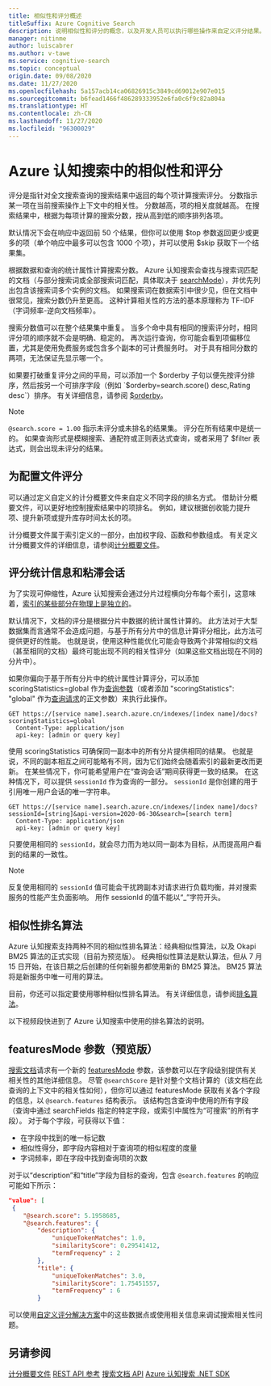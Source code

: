 ```yaml
---
title: 相似性和评分概述
titleSuffix: Azure Cognitive Search
description: 说明相似性和评分的概念，以及开发人员可以执行哪些操作来自定义评分结果。
manager: nitinme
author: luiscabrer
ms.author: v-tawe
ms.service: cognitive-search
ms.topic: conceptual
origin.date: 09/08/2020
ms.date: 11/27/2020
ms.openlocfilehash: 5a157acb14ca06826915c3849cd69012e907e015
ms.sourcegitcommit: b6fead1466f486289333952e6fa0c6f9c82a804a
ms.translationtype: HT
ms.contentlocale: zh-CN
ms.lasthandoff: 11/27/2020
ms.locfileid: "96300029"
---
```

# <a name="similarity-and-scoring-in-azure-cognitive-search"></a>Azure 认知搜索中的相似性和评分

评分是指针对全文搜索查询的搜索结果中返回的每个项计算搜索评分。 分数指示某一项在当前搜索操作上下文中的相关性。 分数越高，项的相关度就越高。 在搜索结果中，根据为每项计算的搜索分数，按从高到低的顺序排列各项。 

默认情况下会在响应中返回前 50 个结果，但你可以使用 $top 参数返回更少或更多的项（单个响应中最多可以包含 1000 个项），并可以使用 $skip 获取下一个结果集。

根据数据和查询的统计属性计算搜索分数。 Azure 认知搜索会查找与搜索词匹配的文档（与部分搜索词或全部搜索词匹配，具体取决于 [searchMode](https://docs.microsoft.com/rest/api/searchservice/search-documents#searchmodeany--all-optional)），并优先列出包含该搜索词多个实例的文档。 如果搜索词在数据索引中很少见，但在文档中很常见，搜索分数仍升至更高。 这种计算相关性的方法的基本原理称为 TF-IDF（字词频率-逆向文档频率）。

搜索分数值可以在整个结果集中重复。 当多个命中具有相同的搜索评分时，相同评分项的顺序就不会是明确、稳定的。 再次运行查询，你可能会看到项偏移位置，尤其是使用免费服务或包含多个副本的可计费服务时。 对于具有相同分数的两项，无法保证先显示哪一个。

如果要打破重复评分之间的平局，可以添加一个 $orderby 子句以便先按评分排序，然后按另一个可排序字段（例如 `$orderby=search.score() desc,Rating desc`）排序。 有关详细信息，请参阅 [$orderby](./search-query-odata-orderby.md)。

> [!NOTE]
> `@search.score = 1.00` 指示未评分或未排名的结果集。 评分在所有结果中是统一的。 如果查询形式是模糊搜索、通配符或正则表达式查询，或者采用了 $filter 表达式，则会出现未评分的结果。 

## <a name="scoring-profiles"></a>为配置文件评分

可以通过定义自定义的计分概要文件来自定义不同字段的排名方式。 借助计分概要文件，可以更好地控制搜索结果中的项排名。 例如，建议根据创收能力提升项、提升新项或提升库存时间太长的项。 

计分概要文件属于索引定义的一部分，由加权字段、函数和参数组成。 有关定义计分概要文件的详细信息，请参阅[计分概要文件](index-add-scoring-profiles.md)。

<a name="scoring-statistics"></a>

## <a name="scoring-statistics-and-sticky-sessions"></a>评分统计信息和粘滞会话

为了实现可伸缩性，Azure 认知搜索会通过分片过程横向分布每个索引，这意味着，[索引的某些部分在物理上是独立的](search-capacity-planning.md#concepts-search-units-replicas-partitions-shards)。

默认情况下，文档的评分是根据分片中数据的统计属性计算的。 此方法对于大型数据集而言通常不会造成问题，与基于所有分片中的信息计算评分相比，此方法可提供更好的性能。 也就是说，使用这种性能优化可能会导致两个非常相似的文档（甚至相同的文档）最终可能出现不同的相关性评分（如果这些文档出现在不同的分片中）。

如果你偏向于基于所有分片中的统计属性计算评分，可以添加 scoringStatistics=global 作为[查询参数](https://docs.microsoft.com/rest/api/searchservice/search-documents)（或者添加 "scoringStatistics": "global" 作为[查询请求](https://docs.microsoft.com/rest/api/searchservice/search-documents)的正文参数）来执行此操作。

```http
GET https://[service name].search.azure.cn/indexes/[index name]/docs?scoringStatistics=global
  Content-Type: application/json
  api-key: [admin or query key]  
```
使用 scoringStatistics 可确保同一副本中的所有分片提供相同的结果。 也就是说，不同的副本相互之间可能略有不同，因为它们始终会随着索引的最新更改而更新。 在某些情况下，你可能希望用户在“查询会话”期间获得更一致的结果。 在这种情况下，可以提供 `sessionId` 作为查询的一部分。 `sessionId` 是你创建的用于引用唯一用户会话的唯一字符串。

```http
GET https://[service name].search.azure.cn/indexes/[index name]/docs?sessionId=[string]&api-version=2020-06-30&search=[search term]
  Content-Type: application/json
  api-key: [admin or query key]  
```
只要使用相同的 `sessionId`，就会尽力而为地以同一副本为目标，从而提高用户看到的结果的一致性。 

> [!NOTE]
> 反复使用相同的 `sessionId` 值可能会干扰跨副本对请求进行负载均衡，并对搜索服务的性能产生负面影响。 用作 sessionId 的值不能以“_”字符开头。

## <a name="similarity-ranking-algorithms"></a>相似性排名算法

Azure 认知搜索支持两种不同的相似性排名算法：经典相似性算法，以及 Okapi BM25 算法的正式实现（目前为预览版）。 经典相似性算法是默认算法，但从 7 月 15 日开始，在该日期之后创建的任何新服务都使用新的 BM25 算法。 BM25 算法将是新服务中唯一可用的算法。

目前，你还可以指定要使用哪种相似性排名算法。 有关详细信息，请参阅[排名算法](index-ranking-similarity.md)。

以下视频段快进到了 Azure 认知搜索中使用的排名算法的说明。 

<!-- 
You can watch the full video for more background.

> [!VIDEO https://www.youtube.com/embed/Y_X6USgvB1g?version=3&start=322&end=643] 
-->

<a name="featuresMode-param"></a>

## <a name="featuresmode-parameter-preview"></a>featuresMode 参数（预览版）

[搜索文档](https://docs.microsoft.com/rest/api/searchservice/preview-api/search-documents)请求有一个新的 [featuresMode](https://docs.microsoft.com/rest/api/searchservice/preview-api/search-documents#featuresmode) 参数，该参数可以在字段级别提供有关相关性的其他详细信息。 尽管 `@searchScore` 是针对整个文档计算的（该文档在此查询的上下文中的相关性如何），但你可以通过 featuresMode 获取有关各个字段的信息，以 `@search.features` 结构表示。 该结构包含查询中使用的所有字段（查询中通过 searchFields 指定的特定字段，或索引中属性为“可搜索”的所有字段）。 对于每个字段，可获得以下值：

+ 在字段中找到的唯一标记数
+ 相似性得分，即字段内容相对于查询项的相似程度的度量
+ 字词频率，即在字段中找到查询项的次数

对于以“description”和“title”字段为目标的查询，包含 `@search.features` 的响应可能如下所示：

```json
"value": [
 {
    "@search.score": 5.1958685,
    "@search.features": {
        "description": {
            "uniqueTokenMatches": 1.0,
            "similarityScore": 0.29541412,
            "termFrequency" : 2
        },
        "title": {
            "uniqueTokenMatches": 3.0,
            "similarityScore": 1.75451557,
            "termFrequency" : 6
        }
```

可以使用[自定义评分解决方案](https://github.com/Azure-Samples/search-ranking-tutorial)中的这些数据点或使用相关信息来调试搜索相关性问题。


## <a name="see-also"></a>另请参阅

 [计分概要文件](index-add-scoring-profiles.md) [REST API 参考](https://docs.microsoft.com/rest/api/searchservice/) [搜索文档 API](https://docs.microsoft.com/rest/api/searchservice/search-documents) [Azure 认知搜索 .NET SDK](https://docs.microsoft.com/dotnet/api/overview/azure/search)
